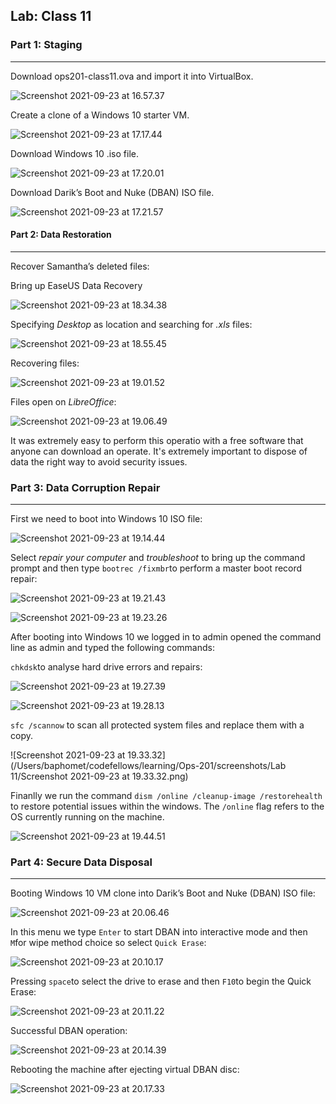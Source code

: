 ## Lab: Class 11

### Part 1: Staging

------

Download ops201-class11.ova and import it into VirtualBox.

![Screenshot 2021-09-23 at 16.57.37](https://github.com/pedrocorreiacodes/Ops-201/blob/master/screenshots/Lab%2011/Screenshot%202021-09-23%20at%2016.57.37.png)

Create a clone of a Windows 10 starter VM.

![Screenshot 2021-09-23 at 17.17.44](https://github.com/pedrocorreiacodes/Ops-201/blob/master/screenshots/Lab%2011/Screenshot%202021-09-23%20at%2017.17.44.png)

Download Windows 10 .iso file.

![Screenshot 2021-09-23 at 17.20.01](https://github.com/pedrocorreiacodes/Ops-201/blob/master/screenshots/Lab%2011/Screenshot%202021-09-23%20at%2017.20.01.png)

Download Darik’s Boot and Nuke (DBAN) ISO file.

![Screenshot 2021-09-23 at 17.21.57](https://github.com/pedrocorreiacodes/Ops-201/blob/master/screenshots/Lab%2011/Screenshot%202021-09-23%20at%2017.21.57.png)

#### Part 2: Data Restoration

------

Recover Samantha’s deleted files:

Bring up EaseUS Data Recovery

![Screenshot 2021-09-23 at 18.34.38](https://github.com/pedrocorreiacodes/Ops-201/blob/master/screenshots/Lab%2011/Screenshot%202021-09-23%20at%2018.34.38.png)

Specifying *Desktop* as location and searching for *.xls* files:

![Screenshot 2021-09-23 at 18.55.45](https://github.com/pedrocorreiacodes/Ops-201/blob/master/screenshots/Lab%2011/Screenshot%202021-09-23%20at%2018.55.45.png)

Recovering files:

![Screenshot 2021-09-23 at 19.01.52](https://github.com/pedrocorreiacodes/Ops-201/blob/master/screenshots/Lab%2011/Screenshot%202021-09-23%20at%2019.01.52.png)

Files open on *LibreOffice*:

![Screenshot 2021-09-23 at 19.06.49](https://github.com/pedrocorreiacodes/Ops-201/blob/master/screenshots/Lab%2011/Screenshot%202021-09-23%20at%2019.06.49.png)

It was extremely easy to perform this operatio with a free software that anyone can download an operate. It's extremely important to dispose of data the right way to avoid security issues.

### Part 3: Data Corruption Repair

------

First we need to boot into Windows 10 ISO file:

![Screenshot 2021-09-23 at 19.14.44](https://github.com/pedrocorreiacodes/Ops-201/blob/master/screenshots/Lab%2011/Screenshot%202021-09-23%20at%2019.14.44.png)

Select *repair your computer* and *troubleshoot* to bring up the command prompt and then type `bootrec /fixmbr`to perform a master boot record repair:

![Screenshot 2021-09-23 at 19.21.43](https://github.com/pedrocorreiacodes/Ops-201/blob/master/screenshots/Lab%2011/Screenshot%202021-09-23%20at%2019.21.43.png)

![Screenshot 2021-09-23 at 19.23.26](https://github.com/pedrocorreiacodes/Ops-201/blob/master/screenshots/Lab%2011/Screenshot%202021-09-23%20at%2019.23.26.png)

After booting into Windows 10 we logged in to admin opened the command line as admin and typed the following commands:

`chkdsk`to analyse hard drive errors and repairs:

![Screenshot 2021-09-23 at 19.27.39](https://github.com/pedrocorreiacodes/Ops-201/blob/master/screenshots/Lab%2011/Screenshot%202021-09-23%20at%2019.27.39.png)

![Screenshot 2021-09-23 at 19.28.13](https://github.com/pedrocorreiacodes/Ops-201/blob/master/screenshots/Lab%2011/Screenshot%202021-09-23%20at%2019.28.13.png)

`sfc /scannow` to scan all protected system files and replace them with a copy.

![Screenshot 2021-09-23 at 19.33.32](/Users/baphomet/codefellows/learning/Ops-201/screenshots/Lab 11/Screenshot 2021-09-23 at 19.33.32.png)

Finanlly we run the command `dism /online /cleanup-image /restorehealth` to restore potential issues within the windows. The `/online` flag refers to the OS currently running on the machine.

![Screenshot 2021-09-23 at 19.44.51](https://github.com/pedrocorreiacodes/Ops-201/blob/master/screenshots/Lab%2011/Screenshot%202021-09-23%20at%2019.44.51.png)

### Part 4: Secure Data Disposal

------

Booting Windows 10 VM clone into Darik’s Boot and Nuke (DBAN) ISO file:

![Screenshot 2021-09-23 at 20.06.46](https://github.com/pedrocorreiacodes/Ops-201/blob/master/screenshots/Lab%2011/Screenshot%202021-09-23%20at%2020.06.46.png)

In this menu we type `Enter` to start DBAN into interactive mode and then `M`for wipe method choice so select `Quick Erase`:

![Screenshot 2021-09-23 at 20.10.17](https://github.com/pedrocorreiacodes/Ops-201/blob/master/screenshots/Lab%2011/Screenshot%202021-09-23%20at%2020.10.17.png)

Pressing `space`to select the drive to erase and then `F10`to begin the Quick Erase:

![Screenshot 2021-09-23 at 20.11.22](https://github.com/pedrocorreiacodes/Ops-201/blob/master/screenshots/Lab%2011/Screenshot%202021-09-23%20at%2020.11.22.png)

Successful DBAN operation:

![Screenshot 2021-09-23 at 20.14.39](https://github.com/pedrocorreiacodes/Ops-201/blob/master/screenshots/Lab%2011/Screenshot%202021-09-23%20at%2020.14.39.png)

Rebooting the machine after ejecting virtual DBAN disc:

![Screenshot 2021-09-23 at 20.17.33](https://github.com/pedrocorreiacodes/Ops-201/blob/master/screenshots/Lab%2011/Screenshot%202021-09-23%20at%2020.17.33.png)
